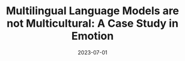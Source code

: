---
title: "Multilingual Language Models are not Multicultural: A Case Study in Emotion"
collection: talks
type: "Talk"
permalink: /talks/2023-07-01-wassa
venue: "Oral Presentation @ the 13th Workshop on Computational Approaches to Subjectivity, Sentiment & Social Media Analysis (held at ACL)"
paperurl: /files/WASSA_2023.pdf
date: 2023-07-01
location: "Toronto"
---